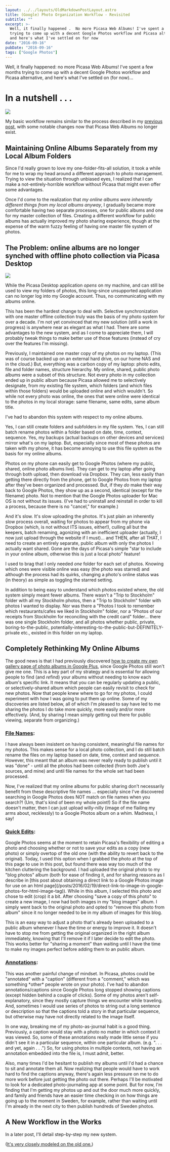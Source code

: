 ```yaml
---
layout: ../../layouts/OldMarkdownPostLayout.astro
title: (Google) Photo Organization Workflow - Revisited
subtitle: ""
excerpt: >-
  Well, it finally happened .  No more Picasa Web Albums! I've spent a few months
  trying to come up with a decent Google Photos workflow and Picasa alternative,
  and here's what I've settled on for now
date: "2016-09-16"
pubDate: "2016-09-16"
tags: ["Google Photos"]
---
```


Well, it finally happened: no more Picasa Web Albums! I've spent a few months trying to come up with a decent Google Photos workflow and Picasa alternative, and here's what I've settled on (for now)...

<h1>In a nutshell . . . </h1>
<img src="https://lh3.googleusercontent.com/VSGIaYGc9lKD07Re7jB6g1L9AK402N8myubFL3q4iqEyLO9jxWuUeDdIJnIzot2trI5AFb4PJbwscljr_A5zfHX27w21Qm_Bttl7wbQnNeFCHUA7YzHSMyYlxxz1S7Ut-TptaB8DMJKd_W5T1QMOy2AbBbO_rp__ISMcURRqP7kRfh0J1fYbLZaH7L34Zv2RcycpSLrfS0bGPvJU2IgeB590ZgubaqiCg49-Cy-hm3x-xVgZ2NUPs7c98hyVfxbfMjjurz6mmK-ivh_zZw1Hi3patysf9JkoSVJ2NKMU9Xj4LJLE_Ke0YbjaYoYio5hJO1EqB49i-DEwIl6WIsGTaAkl8kzYkEsvSwUq6r6AXN7xyxbhDm2U2HNp_KX1l00hfTXr-dg18A7iPlJ_2nZIlfR8K7yZP0cKQR9B0oWsDPJUj7Sku7_GUEjBusR9jiY8stC2dnrxKAvWJl9IjpNqpRKpDhCt5u4gAcvQxBGPBf7P-oMw8Zn29FiuT30IIcbgp_EqpzBtIau31ATgHRVoR3NIg4oSYKnOv8DHcFm1Kmqo1R1sUzRzAEZANu4B6z-dCY3G5r2kDcY1FrFcAjY39FScOqhKJXTGzOk5KTFOqlITuHOjhg=w998-h537-no?.jpg"/>

My basic workflow remains similar to the process described in my [previous post](/posts/2016/03/28/photo-organization-workflow), with some notable changes now that Picasa Web Albums no longer exist.

<h2>Maintaining Online Albums Separately from my Local Album Folders</h2>
Since I'd really grown to love my one-folder-fits-all solution, it took a while for me to wrap my head around a different approach to photo management. Trying to view the situation through unbiased eyes, I realized that I can make a not-entirely-horrible workflow without Picasa that might even offer some advantages.

Once I'd come to the realization that _my online albums were inherently different things from my local albums anyway_, I gradually became more comfortable having two separate processes, one for public albums and one for my master collection of files. Creating a different workflow for public albums has actually improved my photo sharing experience, though at the expense of the warm fuzzy feeling of having one master file system of photos.

<h2>The Problem: online albums are no longer synched with offline photo collection via Picasa Desktop</h2>
<img src="https://lh3.googleusercontent.com/RV15mhHw67bHPewAuEnq9xYgg91_rIGyB5JuhAb09vbBwShao-dIVt1JxYdZfrlhgZpLPmoL6Cm5hyMxULvqnAz5BjyzLfgCtACiva5slbX0RykpTHJJnL16N7mgBuaBj7i73m6TGCT0Ns9KRFtbtZlfcNjH2n19OBsHWIqFErWSdmQ7f6spdLZTNFMPkMFwplH2txWYljbw7VDo9jx_6JyDrwtFdXC3UhFTaAGZ4QtfSiUvK5A8gXOJhUCe6_tiqEFRrlbdW0coHtmZAN_Ff9Y5PRgWFUhdh2JR0JgqVUrX3Up9oc1OGi5d_xarTYplgE-OD4RoAyehOWFagbzVRhaE4R-vNNYfj0lAZ4KhECkrNPTb3verG2shGRHIV6W6pH7elv21fSCoUYMkcO23fQKCP1D0DZCJZYsLSrckkc5LDrx_YlH7KQZGpq1drIpl0ZUNknWOkpW5UbD_-oNoH0AH8GkfSbr_CGA4Fsi5-zT7kQdRQsWsAsSbEJhNuY__YhxrgdvAVnjYFOgGb7sA73HX-nYx13QPNryaCNNhgqoxoHy-vzrvEnbIDyOm5kwH_RbO-J4tELHOJRwWzWvEkBnjISJ5imVVkc072hg4Kyxr-XGw1g=w588-h644-no?.jpg"/>
<br>

While the Picasa Desktop application _opens_ on my machine, and can still be used to view my folders of photos, this long-since unsupported application can no longer log into my Google account. Thus, no communicating with my albums online.

This has been the hardest change to deal with. Selective synchronization with one master offline collection truly was the basis of my photo system for over a decade. I'm not yet convinced that my new solution (still a work in progress) is anywhere near as elegant as what I had. There are some advantages to the new system, and as I come to appreciate them, I will probably tweak things to make better use of those features (instead of cry over the features I'm missing).

Previously, I maintained one master copy of my photos on my laptop. (This was of course backed up on an external hard drive, on our home NAS and in the cloud.) But, everything was a carbon copy of my laptop: photo edits, file and folder names, structure hierarchy. My online, shared, public photo albums were a subset of this structure. Not every photo in my collection ended up in public album because Picasa allowed me to selectively designate, from my existing file system, which folders (and which files within those folders) would be uploaded online and which wouldn't. So while not every photo was online, the ones that were online were identical to the photos in my local storage: same filename, same edits, same album title.

I've had to abandon this system with respect to my online albums.

Yes, I can still create folders and subfolders in my file system. Yes, I can still batch rename photos within a folder based on date, time, context, sequence. Yes, my backups (actual backups on other devices and services) mirror what's on my laptop. But, especially since most of these photos are taken with my phone, it has become annoying to use this file system as the basis for my online albums.

Photos on my phone can easily get to Google Photos (where my public, shared, online photo albums live). They can get to my laptop after going through both upload, then download via Dropbox. They can, less easily than getting there directly from the phone, get to Google Photos from my laptop after they've been organized and processed. But, if they _do_ make their way back to Google Photos, they show up as a second, identical (except for the filename) photo. Not to mention that the Google Photos uploader for Mac OS is not without its issues. (I've had to uninstall and reinstall in order to kill a process, because there is no "cancel," for example.)

And it's slow. It's slow uploading the photos. It's just plain an inherently slow process overall, waiting for photos to appear from my phone via Dropbox (which, is not without ITS issues, either!), culling all but the keepers, batch renaming, agonizing with an inefficient uploader (actually, I now just upload through the website if I must)... and THEN, after all THAT, I need to create an entirely separate, public album with only the photos I actually want shared. Gone are the days of Picasa's simple "star to include in your online album, otherwise this is just a local photo" feature!

I used to brag that I only needed _one_ folder for each set of photos. Knowing which ones were visible online was easy (the photo was starred) and although the process had its quirks, changing a photo's online status was (in theory) as simple as toggling the starred setting.

In addition to being easy to understand which photos existed where, the old system simply meant fewer albums. There wasn't a "Trip to Stockholm" folder with all my Stockholm photos, then a "Trip to Stockholm" folder with photos I wanted to display. Nor was there a "Photos I took to remember which restaurants/cafes we liked in Stockholm" folder, nor a "Photos of our receipts from Stockholm for reconciling with the credit card" folder... there was one single Stockholm folder, and all photos whether public, private, boring-to-the-public, potentially-interesting-to-the-public-but-DEFINITELY-private etc., existed in this folder on my laptop.

<h2>Completely Rethinking My Online Albums</h2>

The good news is that I had previously discovered [how to create my own gallery page of photo albums in Google Plus](/posts/2016/03/29/how-to-make-a-public-album-gallery-page-in-google-photos), since Google Photos still won't give me one. This is a key part of my strategy and is essential for allowing people to find (and *re*find) your albums without needing to know each album's specific link. It means that you can be regularly updating a public, or selectively-shared album which people can easily revisit to check for new photos. Now that people knew where to go for my photos, I could experiment with how I was going to put them up online. Some of my discoveries are listed below, all of which I'm pleased to say have led to me sharing the photos I do take more quickly, more easily and/or more effectively. (And, by sharing I mean simply getting out there for public viewing, separate from organizing.)

<h3><u>File Names</u>:</h3> 
I have always been insistent on having consistent, meaningful file names for my photos. This makes sense for a local photo collection, and I do still batch rename the files on my laptop based on date, time, context and sequence. However, this meant that an album was never really ready to publish until it was "done" - until all the photos had been collected (from both Joe's sources, and mine) and until file names for the whole set had been processed.

Now, I've realized that my online albums for public sharing don't necessarily benefit from these descriptive file names ... especially since I've discovered searching in Google Photos does NOT match on file names when you search?! (Um, that's kind of been my whole point!) So if the file name doesn't matter, then I can just upload willy-nilly (image of me flailing my arms about, recklessly) to a Google Photos album on a whim. Madness, I say!

<h3><u>Quick Edits</u>:</h3>
Google Photos seems at the moment to retain Picasa's flexibility of editing a photo and choosing whether or not to save your edits as a copy (new photo) or simply overtop of the old one (with the ability to revert back to the original). Today, I used this option when I grabbed the photo at the top of this page to use in this post, but found there was way too much of the kitchen cluttering the background. I had uploaded the original photo to my "blog photos" album (both for ease of finding it, and for sharing reasons as I describe in [this post about obtaining a direct link to a Google Photos image for use on an html page](/posts/2016/02/19/direct-link-to-image-in-google-photos-for-html-image-tag)). While in this album, I selected this photo and chose to edit (crop) it a bit. After choosing "save a copy of this photo" to create a new image, I now had both images in my "blog images" album. I simply went back to the original photo and opted to "remove this photo from album" since it no longer needed to be in my album of images for this blog.

This is an easy way to adjust a photo that's already been uploaded to a public album whenever I have the time or energy to improve it. It doesn't have to stop me from getting the original organized in the right album immediately, knowing that I'll remove it if I later decide to edit the photo. This works better for "sharing a moment" than waiting until I have the time to make my images perfect before adding them to an public album.

 <h3><u>Annotations</u>:</h3>
This was another painful change of mindset. In Picasa, photos could be "annotated" with a "caption" (different from a "comment," which was something *other* people wrote on your photo). I've had to abandon annotations/captions since Google Photos long stopped showing captions (except hidden behind a couple of clicks). Some of my photos aren't self-explanatory, since they mostly capture things we encounter while traveling. And, sometimes I would use series of photos to string out a long sentence or description so that the captions told a story in that particular sequence, but otherwise may have not directly related to the image itself.

In one way, breaking me of my photo-as-journal habit is a good thing. Previously, a caption would stay with a photo no matter in which context it was viewed. So, some of these annotations really made little sense if you didn't see it in a particular sequence, within one particular album. (e.g. ". . . and yet, again . . .") So, for using photos in multiple contexts, not having an annotation embedded into the file is, I must admit, better.

Also, many times I'd be hesitant to publish my albums until I'd had a chance to sit and annotate them all. Now realizing that people would have to work hard to find the captions anyway, there's again less pressure on me to do more work before just getting the photo out there. Perhaps I'll be motivated to look for a dedicated photo-journaling app at some point. But for now, I'm finding that I'm getting my photos up and out the door much more quickly, and family and friends have an easier time checking in on how things are going up to the moment in Sweden, for example, rather than waiting until I'm already in the next city to then publish hundreds of Sweden photos.

<h2>A New Workflow in the Works</h2>

In a later post, I'll detail step-by-step my new system.

(<a href="https://www.youtube.com/watch?v=TwF88OeHQ38">It's very closely modeled on the old one.</a>)
